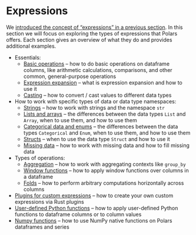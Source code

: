 # Expressions

We [introduced the concept of “expressions” in a previous section](../concepts/expressions-and-contexts.md#expressions).
In this section we will focus on exploring the types of expressions that Polars offers.
Each section gives an overview of what they do and provides additional examples.

- Essentials:
    - [Basic operations](basic-operations.md) – how to do basic operations on dataframe columns, like arithmetic calculations, comparisons, and other common, general-purpose operations
    - [Expression expansion](expression-expansion.md) – what is expression expansion and how to use it
    - [Casting](casting.md) – how to convert / cast values to different data types
- How to work with specific types of data or data type namespaces:
    - [Strings](strings.md) – how to work with strings and the namespace `str`
    - [Lists and arrays](lists-and-arrays.md) – the differences between the data types `List` and `Array`, when to use them, and how to use them
    - [Categorical data and enums](categorical-data-and-enums.md) – the differences between the data types `Categorical` and `Enum`, when to use them, and how to use them
    - [Structs](structs.md) – when to use the data type `Struct` and how to use it
    - [Missing data](missing-data.md) – how to work with missing data and how to fill missing data
- Types of operations:
    - [Aggregation](aggregation.md) – how to work with aggregating contexts like `group_by`
    - [Window functions](window-functions.md) – how to apply window functions over columns in a dataframe
    - [Folds](folds.md) – how to perform arbitrary computations horizontally across columns
- [Plugins for custom expressions](plugins-for-custom-expressions.md) – how to create your own custom expressions via Rust plugins
- [User-defined Python functions](user-defined-python-functions.md) – how to apply user-defined Python functions to dataframe columns or to column values
- [Numpy functions](numpy-functions.md) – how to use NumPy native functions on Polars dataframes and series
